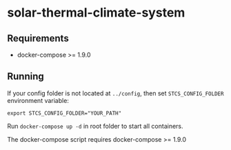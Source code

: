 # solar-thermal-climate-system

## Requirements

- docker-compose >= 1.9.0

## Running

If your config folder is not located at `../config`, then set `STCS_CONFIG_FOLDER` environment variable:
```
export STCS_CONFIG_FOLDER="YOUR_PATH"
```

Run `docker-compose up -d` in root folder to start all containers.

The docker-compose script requires docker-compose >= 1.9.0
